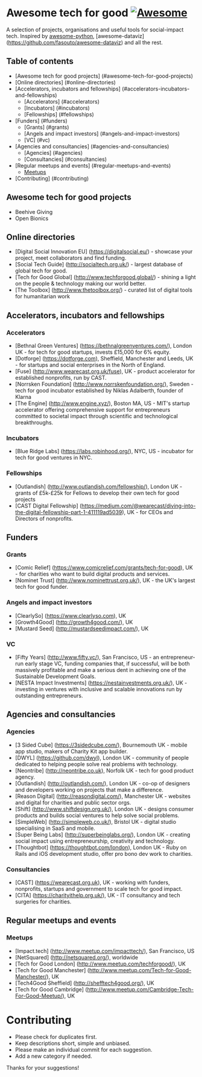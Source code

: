 # Awesome tech for good [![Awesome](https://cdn.rawgit.com/sindresorhus/awesome/d7305f38d29fed78fa85652e3a63e154dd8e8829/media/badge.svg)](https://github.com/sindresorhus/awesome)

A selection of projects, organisations and useful tools for social-impact tech. Inspired by [awesome-python](https://github.com/vinta/awesome-python), [awesome-dataviz] (https://github.com/fasouto/awesome-dataviz) and all the rest.

## Table of contents
- [Awesome tech for good projects] (#awesome-tech-for-good-projects)
- [Online directories] (#online-directories)
- [Accelerators, incubators and fellowships] (#accelerators-incubators-and-fellowships)
  - [Accelerators] (#accelerators)
  - [Incubators] (#incubators)
  - [Fellowships] (#fellowships)
- [Funders] (#funders)
  - [Grants] (#grants)
  - [Angels and impact investors] (#angels-and-impact-investors)
  - [VC] (#vc)
- [Agencies and consultancies] (#agencies-and-consultancies)
  - [Agencies] (#agencies)
  - [Consultancies] (#consultancies)
- [Regular meetups and events] (#regular-meetups-and-events)
  - [Meetups](#meetups)
- [Contributing] (#contributing) 


## Awesome tech for good projects
- Beehive Giving 
- Open Bionics


## Online directories 
- [Digital Social Innovation EU] (https://digitalsocial.eu/) - showcase your project, meet collaborators and find funding.
- [Social Tech Guide] (http://socialtech.org.uk/) - largest database of global tech for good.
- [Tech for Good Global] (http://www.techforgood.global/) - shining a light on the people & technology making our world better.
- [The Toolbox] (http://www.thetoolbox.org/) - curated list of digital tools for humanitarian work


## Accelerators, incubators and fellowships

### Accelerators
- [Bethnal Green Ventures] (https://bethnalgreenventures.com/), London UK  - for tech for good startups, invests £15,000 for 6% equity.
- [Dotforge] (https://dotforge.com), Sheffield, Manchester and Leeds, UK  - for startups and social enterprises in the North of England.
- [Fuse] (http://www.wearecast.org.uk/fuse), UK - product accelerator for established nonprofits, run by CAST.
- [Norrsken Foundation] (http://www.norrskenfoundation.org/), Sweden - tech for good incubator established by Niklas Adalberth, founder of Klarna 
- [The Engine] (http://www.engine.xyz/), Boston MA, US - MIT's startup accelerator offering comprehensive support for entrepreneurs committed to societal impact through scientific and technological breakthroughs.

### Incubators
- [Blue Ridge Labs] (https://labs.robinhood.org/), NYC, US - incubator for tech for good ventures in NYC.

### Fellowships
- [Outlandish] (http://www.outlandish.com/fellowship/), London UK - grants of £5k-£25k for Fellows to develop their own tech for good projects
- [CAST Digital Fellowship] (https://medium.com/@wearecast/diving-into-the-digital-fellowship-part-1-411119ad5039), UK - for CEOs and Directors of nonprofits.


## Funders

### Grants
- [Comic Relief] (https://www.comicrelief.com/grants/tech-for-good), UK - for charities who want to build digital products and services.
- [Nominet Trust] (http://www.nominettrust.org.uk/), UK - the UK's largest tech for good funder.

### Angels and impact investors
- [ClearlySo] (https://www.clearlyso.com), UK
- [Growth4Good] (http://growth4good.com/), UK
- [Mustard Seed] (http://mustardseedimpact.com/), UK

### VC
- [Fifty Years] (http://www.fifty.vc/), San Francisco, US - an entrepreneur-run early stage VC, funding companies that, if successful, will be both massively profitable and make a serious dent in achieving one of the Sustainable Development Goals.
- [NESTA Impact Investments] (https://nestainvestments.org.uk/), UK - investing in ventures with inclusive and scalable innovations run by outstanding entrepreneurs.


## Agencies and consultancies

### Agencies
- [3 Sided Cube] (https://3sidedcube.com/), Bournemouth UK - mobile app studio, makers of Charity Kit app builder.
- [DWYL] (https://github.com/dwyl), London UK - community of people dedicated to helping people solve real problems with technology.
- [Neontribe] (http://neontribe.co.uk), Norfolk UK - tech for good product agency.
- [Outlandish] (http://outlandish.com/), London UK - co-op of designers and developers working on projects that make a difference.
- [Reason Digital] (http://reasondigital.com/), Manchester UK - websites and digital for charities and public sector orgs.
- [Shift] (http://www.shiftdesign.org.uk/), London UK  - designs consumer products and builds social ventures to help solve social problems.
- [SimpleWeb] (http://simpleweb.co.uk/), Bristol UK - digital studio specialising in SaaS and mobile.
- [Super Being Labs] (http://superbeinglabs.org/), London UK - creating social impact using entrepreneurship, creativity and technology.
- [Thoughtbot] (https://thoughtbot.com/london), London UK - Ruby on Rails and iOS development studio, offer pro bono dev work to charities.

### Consultancies
- [CAST] (https://wearecast.org.uk), UK - working with funders, nonprofits, startups and government to scale tech for good impact.
- [CITA] (https://charityithelp.org.uk/), UK - IT consultancy and tech surgeries for charities. 


## Regular meetups and events

### Meetups
- [Impact.tech] (http://www.meetup.com/impacttech/), San Francisco, US
- [NetSquared] (http://netsquared.org/), worldwide
- [Tech for Good London] (http://www.meetup.com/techforgood/), UK
- [Tech for Good Manchester] (http://www.meetup.com/Tech-for-Good-Manchester/), UK
- [Tech4Good Sheffield] (http://shefftech4good.org/), UK
- [Tech for Good Cambridge] (http://www.meetup.com/Cambridge-Tech-For-Good-Meetup/), UK


# Contributing

- Please check for duplicates first.
- Keep descriptions short, simple and unbiased.
- Please make an individual commit for each suggestion.
- Add a new category if needed.

Thanks for your suggestions!

